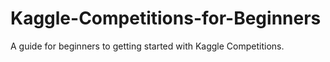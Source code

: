 # Kaggle-Competitions-for-Beginners
A guide for beginners to getting started with Kaggle Competitions.
